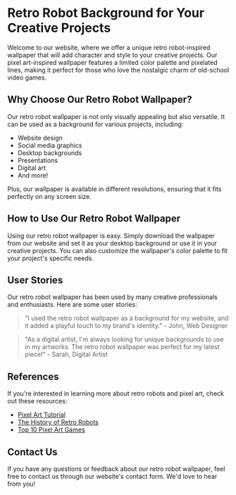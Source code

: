 <!--font:Inter-->

# Retro Robot Background for Your Creative Projects

Welcome to our website, where we offer a unique retro robot-inspired wallpaper that will add character and style to your creative projects. Our pixel art-inspired wallpaper features a limited color palette and pixelated lines, making it perfect for those who love the nostalgic charm of old-school video games.

## Why Choose Our Retro Robot Wallpaper?

Our retro robot wallpaper is not only visually appealing but also versatile. It can be used as a background for various projects, including:

- Website design
- Social media graphics
- Desktop backgrounds
- Presentations
- Digital art
- And more!

Plus, our wallpaper is available in different resolutions, ensuring that it fits perfectly on any screen size.

## How to Use Our Retro Robot Wallpaper

Using our retro robot wallpaper is easy. Simply download the wallpaper from our website and set it as your desktop background or use it in your creative projects. You can also customize the wallpaper's color palette to fit your project's specific needs.

## User Stories

Our retro robot wallpaper has been used by many creative professionals and enthusiasts. Here are some user stories:

> "I used the retro robot wallpaper as a background for my website, and it added a playful touch to my brand's identity." - John, Web Designer

> "As a digital artist, I'm always looking for unique backgrounds to use in my artworks. The retro robot wallpaper was perfect for my latest piece!" - Sarah, Digital Artist

## References

If you're interested in learning more about retro robots and pixel art, check out these resources:

- [Pixel Art Tutorial](#)
- [The History of Retro Robots](#)
- [Top 10 Pixel Art Games](#)

## Contact Us

If you have any questions or feedback about our retro robot wallpaper, feel free to contact us through our website's contact form. We'd love to hear from you!

<!--

Write me content for website with wallpaper which alt text is:

"A pixel art-inspired wallpaper featuring a retro-style robot, with a limited color palette and pixelated lines."

The name/title of the page should not be 1:1 copy of the alt text but rather a real content of the website which is using this wallpaper.

- Use markdown format 
- Start with heading
- Heading should be short and concise
- The content should look like a real website 
- The website should not be about the wallpaper, wallpaper is just a related background
- Heading should be contain work "wallpaper" or "background"
- Include real sections like references, contact, user stories, etc. use things relevant to the page purpose.
- Feel free to use structure like headings, bullets, numbering, blockquotes, paragraphs, horizontal lines, etc.
- You can use formatting like bold or _italic_
- You can include UTF-8 emojis
- Links should be only #hash anchors (and you can refer to the document itself)
- Do not include images


---


# Retro Robot Background for Your Creative Projects

Welcome to our website, where we offer a unique retro robot-inspired wallpaper that will add character and style to your creative projects. Our pixel art-inspired wallpaper features a limited color palette and pixelated lines, making it perfect for those who love the nostalgic charm of old-school video games.

## Why Choose Our Retro Robot Wallpaper?

Our retro robot wallpaper is not only visually appealing but also versatile. It can be used as a background for various projects, including:

- Website design
- Social media graphics
- Desktop backgrounds
- Presentations
- Digital art
- And more!

Plus, our wallpaper is available in different resolutions, ensuring that it fits perfectly on any screen size.

## How to Use Our Retro Robot Wallpaper

Using our retro robot wallpaper is easy. Simply download the wallpaper from our website and set it as your desktop background or use it in your creative projects. You can also customize the wallpaper's color palette to fit your project's specific needs.

## User Stories

Our retro robot wallpaper has been used by many creative professionals and enthusiasts. Here are some user stories:

> "I used the retro robot wallpaper as a background for my website, and it added a playful touch to my brand's identity." - John, Web Designer

> "As a digital artist, I'm always looking for unique backgrounds to use in my artworks. The retro robot wallpaper was perfect for my latest piece!" - Sarah, Digital Artist

## References

If you're interested in learning more about retro robots and pixel art, check out these resources:

- [Pixel Art Tutorial](#)
- [The History of Retro Robots](#)
- [Top 10 Pixel Art Games](#)

## Contact Us

If you have any questions or feedback about our retro robot wallpaper, feel free to contact us through our website's contact form. We'd love to hear from you!

-->
